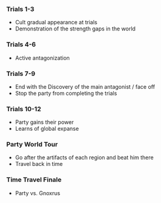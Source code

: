 ### Trials 1-3
- Cult gradual appearance at trials
- Demonstration of the strength gaps in the world
### Trials 4-6
- Active antagonization
### Trials 7-9
- End with the Discovery of the main antagonist / face off
- Stop the party from completing the trials
### Trials 10-12
- Party gains their power
- Learns of global expanse
### Party World Tour
- Go after the artifacts of each region and beat him there
- Travel back in time
### Time Travel Finale
- Party vs. Gnoxrus 